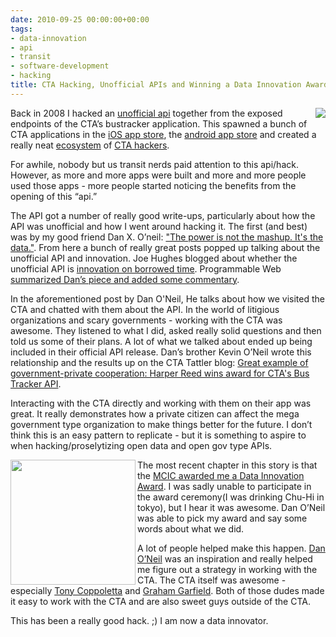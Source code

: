 ```yaml
---
date: 2010-09-25 00:00:00+00:00
tags:
- data-innovation
- api
- transit
- software-development
- hacking
title: CTA Hacking, Unofficial APIs and Winning a Data Innovation Award
---
```


<a href="http://www.flickr.com/photos/juggernautco/2913444222/in/photostream/"><img align="right" src="http://farm4.static.flickr.com/3250/2913444222_5f01a20397_m.jpg"></a>Back in 2008 I hacked an [unofficial api](http://www.nata2.org/2008/10/06/chicago-transit-api/) together from the exposed endpoints of the CTA’s bustracker application. This spawned a bunch of CTA applications in the [iOS app store](http://arstechnica.com/apple/reviews/2009/04/iphone-app-showdown-battle-of-the-cta-bus-trackers.ars), the [android app store](http://www.google.com/search?q=chicago+transit+authority+android) and created a really neat [ecosystem](http://www.transitchicago.com/apps/) of [CTA hackers](http://groups.google.com/group/transitapi). 

For awhile, nobody but us transit nerds paid attention to this api/hack. However, as more and more apps were built and more and more people used those apps - more people started noticing the benefits from the opening of this “api.”

The API got a number of really good write-ups, particularly about how the API was unofficial and how I went around hacking it. The first (and best) was by my good friend Dan X. O’neil: ["The power is not the mashup. It's the data."](http://www.derivativeworks.com/2009/01/h.html). From here a bunch of really great posts popped up talking about the unofficial API and innovation. Joe Hughes blogged about whether the unofficial API is [innovation on borrowed time](http://headwayblog.com/2008/12/14/unofficial-cta-apis/). Programmable Web [summarized Dan’s piece and added some commentary](http://blog.programmableweb.com/2009/01/27/hacking-chicagos-unofficial-transit-api/).

In the aforementioned post by Dan O'Neil, He talks about how we visited the CTA and chatted with them about the API. In the world of litigious organizations and scary governments - working with the CTA was awesome. They listened to what I did, asked really solid questions and then told us some of their plans. A lot of what we talked about ended up being included in their official API release. Dan’s brother Kevin O’Neil wrote this relationship and the results up on the CTA Tattler blog: [Great example of government-private cooperation: Harper Reed wins award for CTA's Bus Tracker API](http://www.chicagonow.com/blogs/cta-tattler/2010/09/great-example-of-government-private-cooperation-harper-reed-wins-an-inaugural-mcic-data-innovation-award-for-chicago-transit-api.html). 

Interacting with the CTA directly and working with them on their app was great. It really demonstrates how a private citizen can affect the mega government type organization to make things better for the future. I don’t think this is an easy pattern to replicate - but it is something to aspire to when hacking/proselytizing open data and open gov type APIs. 

<a href="http://www.flickr.com/photos/natatwo/5014492675/"><img src="http://farm5.static.flickr.com/4144/5014492675_5a23a61f3a_m.jpg" align="left" width="200"/></a>
The most recent chapter in this story is that the <a href="http://blog.mcic.org/2010/09/mcic-project-prize-takes-a-turn/">MCIC awarded me a Data Innovation Award</a>. I was sadly unable to participate in the award ceremony(I was drinking Chu-Hi in tokyo), but I hear it was awesome. Dan O’Neil was able to pick my award and say some words about what we did.

A lot of people helped make this happen. [Dan O’Neil](http://www.derivativeworks.com/) was an inspiration and really helped me figure out a strategy in working with the CTA. The CTA itself was awesome - especially [Tony Coppoletta](http://coppoletta.net/) and [Graham Garfield](http://www.chicago-l.org/). Both of those dudes made it easy to work with the CTA and are also sweet guys outside of the CTA.

This has been a really good hack. ;) I am now a data innovator.
